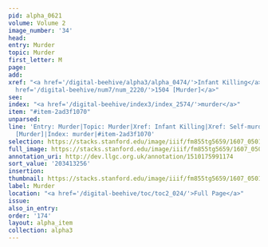 ```yaml
---
pid: alpha_0621
volume: Volume 2
image_number: '34'
head:
entry: Murder
topic: Murder
first_letter: M
page:
add:
xref: "<a href='/digital-beehive/alpha3/alpha_0474/'>Infant Killing</a>|<a href='/digital-beehive/alpha4/alpha_0857/'>Self-murd</a>|<a
  href='/digital-beehive/num7/num_2220/'>1504 [Murder]</a>"
see:
index: "<a href='/digital-beehive/index3/index_2574/'>murder</a>"
item: "#item-2ad3f1070"
unparsed:
line: 'Entry: Murder|Topic: Murder|Xref: Infant Killing|Xref: Self-murd|Xref: 1504
  [Murder]|Index: murder|#item-2ad3f1070'
selection: https://stacks.stanford.edu/image/iiif/fm855tg5659/1607_0501/756,3256,2970,473/full/0/default.jpg
full_image: https://stacks.stanford.edu/image/iiif/fm855tg5659/1607_0501/full/full/0/default.jpg
annotation_uri: http://dev.llgc.org.uk/annotation/1510175991174
sort_value: '203413256'
insertion:
thumbnail: https://stacks.stanford.edu/image/iiif/fm855tg5659/1607_0501/756,3256,600,180/250,/0/default.jpg
label: Murder
location: "<a href='/digital-beehive/toc/toc2_024/'>Full Page</a>"
issue:
also_in_entry:
order: '174'
layout: alpha_item
collection: alpha3
---
```

